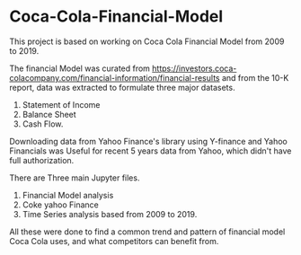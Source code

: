 # Coca-Cola-Financial-Model
This project is based on working on Coca Cola Financial Model from 2009 to 2019.


The financial Model was curated from https://investors.coca-colacompany.com/financial-information/financial-results and from the 10-K report, data was extracted to formulate three major datasets.

1. Statement of Income
2. Balance Sheet
3. Cash Flow.


Downloading data from Yahoo Finance's library using Y-finance and Yahoo Financials was Useful for recent 5 years data from Yahoo, which didn't have full authorization.

There are Three main Jupyter files.

1. Financial Model analysis
2. Coke yahoo Finance
3. Time Series analysis based from 2009 to 2019.


All these were done to find a common trend and pattern of financial model Coca Cola uses, and what competitors can benefit from.
